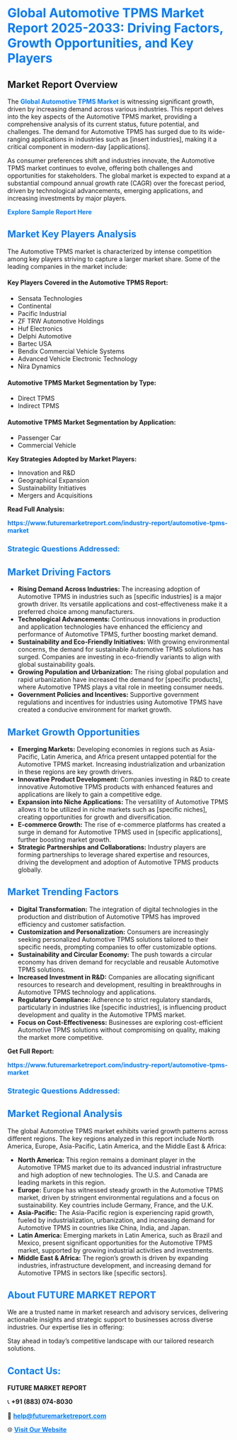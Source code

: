 <h1 style="color: #007BFF;">Global Automotive TPMS Market Report 2025-2033: Driving Factors, Growth Opportunities, and Key Players</h1>

<section id="overview">
<h2>Market Report Overview</h2>
<p>The <a href="https://www.futuremarketreport.com/industry-report/automotive-tpms-market" style="color: #007BFF; text-decoration: none;"><strong>Global Automotive TPMS Market</strong></a> is witnessing significant growth, driven by increasing demand across various industries. This report delves into the key aspects of the Automotive TPMS market, providing a comprehensive analysis of its current status, future potential, and challenges. The demand for Automotive TPMS has surged due to its wide-ranging applications in industries such as [insert industries], making it a critical component in modern-day [applications].</p>
<p>As consumer preferences shift and industries innovate, the Automotive TPMS market continues to evolve, offering both challenges and opportunities for stakeholders. The global market is expected to expand at a substantial compound annual growth rate (CAGR) over the forecast period, driven by technological advancements, emerging applications, and increasing investments by major players.</p>
</section>

<section id="overview">
<p><a href="https://www.futuremarketreport.com/request-sample/reportId=105882" style="color: #007BFF; text-decoration: none;"><strong>Explore Sample Report Here</strong></a></p>
</section>

<section id="key-players">
<h2 style="color: #007BFF;">Market Key Players Analysis</h2>
<p>The Automotive TPMS market is characterized by intense competition among key players striving to capture a larger market share. Some of the leading companies in the market include:</p>
<h4>Key Players Covered in the Automotive TPMS Report:</h4>
<ul><li>Sensata Technologies</li><li>Continental</li><li>Pacific Industrial</li><li>ZF TRW Automotive Holdings</li><li>Huf Electronics</li><li>Delphi Automotive</li><li>Bartec USA</li><li>Bendix Commercial Vehicle Systems</li><li>Advanced Vehicle Electronic Technology</li><li>Nira Dynamics</li></ul>
<h4>Automotive TPMS Market Segmentation by Type:</h4>
<ul><li>Direct TPMS</li><li>Indirect TPMS</li></ul>

<h4>Automotive TPMS Market Segmentation by Application:</h4>
<ul><li>Passenger Car</li><li>Commercial Vehicle</li></ul>
<p><strong>Key Strategies Adopted by Market Players:</strong></p>
<ul>
<li>Innovation and R&D</li>
<li>Geographical Expansion</li>
<li>Sustainability Initiatives</li>
<li>Mergers and Acquisitions</li>
</ul>
</section>

<section>
<p><strong>Read Full Analysis: </strong></p><a href="https://www.futuremarketreport.com/industry-report/automotive-tpms-market" style="color: #007BFF; text-decoration: none;"><strong>https://www.futuremarketreport.com/industry-report/automotive-tpms-market</strong></a>
<h3 style="color: #007BFF;">Strategic Questions Addressed:</h3>
</section>

<section id="driving-factors">
<h2 style="color: #007BFF;">Market Driving Factors</h2>
<ul>
<li><strong>Rising Demand Across Industries:</strong> The increasing adoption of Automotive TPMS in industries such as [specific industries] is a major growth driver. Its versatile applications and cost-effectiveness make it a preferred choice among manufacturers.</li>
<li><strong>Technological Advancements:</strong> Continuous innovations in production and application technologies have enhanced the efficiency and performance of Automotive TPMS, further boosting market demand.</li>
<li><strong>Sustainability and Eco-Friendly Initiatives:</strong> With growing environmental concerns, the demand for sustainable Automotive TPMS solutions has surged. Companies are investing in eco-friendly variants to align with global sustainability goals.</li>
<li><strong>Growing Population and Urbanization:</strong> The rising global population and rapid urbanization have increased the demand for [specific products], where Automotive TPMS plays a vital role in meeting consumer needs.</li>
<li><strong>Government Policies and Incentives:</strong> Supportive government regulations and incentives for industries using Automotive TPMS have created a conducive environment for market growth.</li>
</ul>
</section>

<section id="growth-opportunities">
<h2 style="color: #007BFF;">Market Growth Opportunities</h2>
<ul>
<li><strong>Emerging Markets:</strong> Developing economies in regions such as Asia-Pacific, Latin America, and Africa present untapped potential for the Automotive TPMS market. Increasing industrialization and urbanization in these regions are key growth drivers.</li>
<li><strong>Innovative Product Development:</strong> Companies investing in R&D to create innovative Automotive TPMS products with enhanced features and applications are likely to gain a competitive edge.</li>
<li><strong>Expansion into Niche Applications:</strong> The versatility of Automotive TPMS allows it to be utilized in niche markets such as [specific niches], creating opportunities for growth and diversification.</li>
<li><strong>E-commerce Growth:</strong> The rise of e-commerce platforms has created a surge in demand for Automotive TPMS used in [specific applications], further boosting market growth.</li>
<li><strong>Strategic Partnerships and Collaborations:</strong> Industry players are forming partnerships to leverage shared expertise and resources, driving the development and adoption of Automotive TPMS products globally.</li>
</ul>
</section>

<section id="trending-factors">
<h2 style="color: #007BFF;">Market Trending Factors</h2>
<ul>
<li><strong>Digital Transformation:</strong> The integration of digital technologies in the production and distribution of Automotive TPMS has improved efficiency and customer satisfaction.</li>
<li><strong>Customization and Personalization:</strong> Consumers are increasingly seeking personalized Automotive TPMS solutions tailored to their specific needs, prompting companies to offer customizable options.</li>
<li><strong>Sustainability and Circular Economy:</strong> The push towards a circular economy has driven demand for recyclable and reusable Automotive TPMS solutions.</li>
<li><strong>Increased Investment in R&D:</strong> Companies are allocating significant resources to research and development, resulting in breakthroughs in Automotive TPMS technology and applications.</li>
<li><strong>Regulatory Compliance:</strong> Adherence to strict regulatory standards, particularly in industries like [specific industries], is influencing product development and quality in the Automotive TPMS market.</li>
<li><strong>Focus on Cost-Effectiveness:</strong> Businesses are exploring cost-efficient Automotive TPMS solutions without compromising on quality, making the market more competitive.</li>
</ul>
</section>

<section>
<p><strong>Get Full Report: </strong></p><a href="https://www.futuremarketreport.com/industry-report/automotive-tpms-market" style="color: #007BFF; text-decoration: none;"><strong>https://www.futuremarketreport.com/industry-report/automotive-tpms-market</strong></a>
<h3 style="color: #007BFF;">Strategic Questions Addressed:</h3>
</section>


<section id="regional-analysis">
<h2 style="color: #007BFF;">Market Regional Analysis</h2>
<p>The global Automotive TPMS market exhibits varied growth patterns across different regions. The key regions analyzed in this report include North America, Europe, Asia-Pacific, Latin America, and the Middle East & Africa:</p>
<ul>
<li><strong>North America:</strong> This region remains a dominant player in the Automotive TPMS market due to its advanced industrial infrastructure and high adoption of new technologies. The U.S. and Canada are leading markets in this region.</li>
<li><strong>Europe:</strong> Europe has witnessed steady growth in the Automotive TPMS market, driven by stringent environmental regulations and a focus on sustainability. Key countries include Germany, France, and the U.K.</li>
<li><strong>Asia-Pacific:</strong> The Asia-Pacific region is experiencing rapid growth, fueled by industrialization, urbanization, and increasing demand for Automotive TPMS in countries like China, India, and Japan.</li>
<li><strong>Latin America:</strong> Emerging markets in Latin America, such as Brazil and Mexico, present significant opportunities for the Automotive TPMS market, supported by growing industrial activities and investments.</li>
<li><strong>Middle East & Africa:</strong> The region’s growth is driven by expanding industries, infrastructure development, and increasing demand for Automotive TPMS in sectors like [specific sectors].</li>
</ul>
</section>

<footer>
<h2 style="color: #007BFF;">About FUTURE MARKET REPORT</h2>
<p>We are a trusted name in market research and advisory services, delivering actionable insights and strategic support to businesses across diverse industries. Our expertise lies in offering:</p>

<p>Stay ahead in today’s competitive landscape with our tailored research solutions.</p>

<h2 style="color: #007BFF;">Contact Us:</h2>
<p><strong>FUTURE MARKET REPORT</strong></p>
<p>📞 <strong>+91 (883) 074-8030</strong></p>
<p>📧 <strong><a href="mailto:help@futuremarketreport.com" style="color: #007BFF;">help@futuremarketreport.com</a></strong></p>
<p>🌐 <strong><a href="https://www.futuremarketreport.com/" style="color: #007BFF;">Visit Our Website</a></strong></p>
</footer>